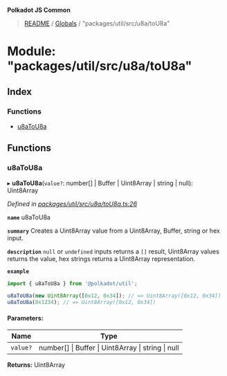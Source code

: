 **Polkadot JS Common**

> [README](../README.md) / [Globals](../globals.md) / "packages/util/src/u8a/toU8a"

# Module: "packages/util/src/u8a/toU8a"

## Index

### Functions

* [u8aToU8a](_packages_util_src_u8a_tou8a_.md#u8atou8a)

## Functions

### u8aToU8a

▸ **u8aToU8a**(`value?`: number[] \| Buffer \| Uint8Array \| string \| null): Uint8Array

*Defined in [packages/util/src/u8a/toU8a.ts:26](https://github.com/polkadot-js/common/blob/13ae8665/packages/util/src/u8a/toU8a.ts#L26)*

**`name`** u8aToU8a

**`summary`** Creates a Uint8Array value from a Uint8Array, Buffer, string or hex input.

**`description`** 
`null` or `undefined` inputs returns a `[]` result, Uint8Array values returns the value, hex strings returns a Uint8Array representation.

**`example`** 
<BR>

```javascript
import { u8aToU8a } from '@polkadot/util';

u8aToU8a(new Uint8Array([0x12, 0x34]); // => Uint8Array([0x12, 0x34])
u8aToU8a(0x1234); // => Uint8Array([0x12, 0x34])
```

#### Parameters:

Name | Type |
------ | ------ |
`value?` | number[] \| Buffer \| Uint8Array \| string \| null |

**Returns:** Uint8Array
